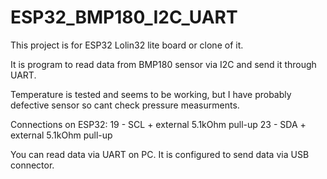 # ESP32_BMP180_I2C_UART
This project is for ESP32 Lolin32 lite board or clone of it.

It is program to read data from BMP180 sensor via I2C and send it through UART.

Temperature is tested and seems to be working, but I have probably defective sensor so cant check pressure measurments.


Connections on ESP32:
    19 - SCL + external 5.1kOhm pull-up
    23 - SDA + external 5.1kOhm pull-up


You can read data via UART on PC. It is configured to send data via USB connector.
